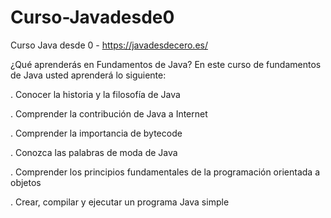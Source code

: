 # Curso-Javadesde0
Curso Java desde 0 - https://javadesdecero.es/

¿Qué aprenderás en Fundamentos de Java?
En este curso de fundamentos de Java usted aprenderá lo siguiente:

. Conocer la historia y la filosofía de Java

. Comprender la contribución de Java a Internet

. Comprender la importancia de bytecode

. Conozca las palabras de moda de Java

. Comprender los principios fundamentales de la programación orientada a objetos

. Crear, compilar y ejecutar un programa Java simple
